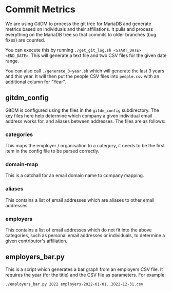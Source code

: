# Commit Metrics

We are using GitDM to process the git tree for MariaDB and generate metrics based on individuals and their affiliations. It pulls and process everything on the MariaDB tree so that commits to older branches (bug fixes) are counted.

You can execute this by running `./get_git_log.sh <START_DATE> <END_DATE>`. This will generate a text file and two CSV files for the given date range.

You can also call `./generate_3+year.sh` which will generate the last 3 years and this year. It will then put the people CSV files into `people.csv` with an additional column for "Year".

## gitdm_config

GitDM is configured using the files in the `gitdm_config` subdirectory. The key files here help determine which company a given individual email address works for, and aliases between addresses. The files are as follows:

### categories

This maps the employer / organisation to a category, it needs to be the first item in the config file to be parsed correctly.

### domain-map

This is a catchall for an email domain name to company mapping.

### aliases

This contains a list of email addresses which are aliases to other email addresses.

### employers

This contains a list of email addresses which do not fit into the above categories, such as personal email addresses or individuals, to determine a given contributor's affiliation.

## employers_bar.py

This is a script which generates a bar graph from an employers CSV file. It requires the year (for the title) and the CSV file as parameters. For example:

```
./employers_bar.py 2022 employers-2022-01-01..2022-12-31.csv
```
